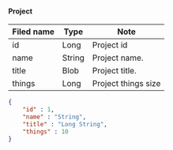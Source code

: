 #### Project

Filed name | Type | Note
------------ | ------------- | -------------
id | Long | Project id
name | String | Project name.
title | Blob | Project title.
things | Long | Project things size

```json
{
    "id" : 1,
    "name" : "String",
    "title" : "Long String",
    "things" : 10
}

```

